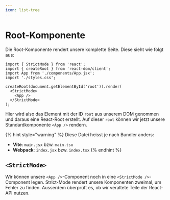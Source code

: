 ```yaml
---
icon: list-tree
---
```


# Root-Komponente

Die Root-Komponente rendert unsere komplette Seite. Diese sieht wie folgt aus:

```tsx
import { StrictMode } from 'react';
import { createRoot } from 'react-dom/client';
import App from './components/App.jsx';
import './styles.css';

createRoot(document.getElementById('root')).render(
  <StrictMode>
    <App />
  </StrictMode>
);

```

Hier wird also das Element mit der ID `root` aus unserem DOM genommen und daraus eine React-Root erstellt. Auf dieser `root` können wir jetzt unsere Standardkomponente `<App />` rendern.

{% hint style="warning" %}
Diese Datei heisst je nach Bundler anders:

* **Vite**: `main.jsx` bzw. `main.tsx`
* **Webpack**: `index.jsx` bzw. `index.tsx`
{% endhint %}

## `<StrictMode>`

Wir können unsere `<App />`-Component noch in eine `<StrictMode />`-Component legen. Strict-Mode rendert unsere Komponenten zweimal, um Fehler zu finden. Ausserdem überprüft es, ob wir veraltete Teile der React-API nutzen.
